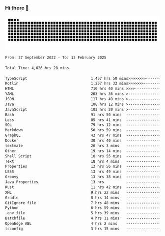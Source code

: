 ### Hi there 👋

<picture>
  <source media="(prefers-color-scheme: dark)" srcset="https://raw.githubusercontent.com/heyline/heyline/output/github-contribution-grid-snake-dark.svg">
  <source media="(prefers-color-scheme: light)" srcset="https://raw.githubusercontent.com/heyline/heyline/output/github-contribution-grid-snake.svg">
  <img alt="github contribution grid snake animation" src="https://raw.githubusercontent.com/heyline/heyline/output/github-contribution-grid-snake.svg">
</picture>

<!--START_SECTION:waka-->

```txt
From: 27 September 2022 - To: 13 February 2025

Total Time: 4,626 hrs 28 mins

TypeScript                             1,457 hrs 50 mins>>>>>>>>-----------------   31.51 %
Kotlin                                 1,257 hrs 32 mins>>>>>>>------------------   27.18 %
HTML                                   710 hrs 40 mins >>>>---------------------   15.36 %
YAML                                   263 hrs 36 mins >------------------------   05.70 %
JSON                                   117 hrs 49 mins >------------------------   02.55 %
Java                                   108 hrs 12 mins >------------------------   02.34 %
JavaScript                             103 hrs 20 mins >------------------------   02.23 %
Bash                                   91 hrs 50 mins  -------------------------   01.98 %
Less                                   85 hrs 41 mins  -------------------------   01.85 %
SQL                                    79 hrs 12 mins  -------------------------   01.71 %
Markdown                               50 hrs 59 mins  -------------------------   01.10 %
GraphQL                                43 hrs 47 mins  -------------------------   00.95 %
Docker                                 30 hrs 40 mins  -------------------------   00.66 %
textmate                               26 hrs 3 mins   -------------------------   00.56 %
Other                                  19 hrs 14 mins  -------------------------   00.42 %
Shell Script                           18 hrs 55 mins  -------------------------   00.41 %
Text                                   18 hrs 4 mins   -------------------------   00.39 %
Properties                             13 hrs 56 mins  -------------------------   00.30 %
LESS                                   13 hrs 49 mins  -------------------------   00.30 %
Groovy                                 13 hrs 38 mins  -------------------------   00.29 %
Java Properties                        13 hrs          -------------------------   00.28 %
Rust                                   11 hrs 42 mins  -------------------------   00.25 %
XML                                    9 hrs 22 mins   -------------------------   00.20 %
Gradle                                 8 hrs 14 mins   -------------------------   00.18 %
GitIgnore file                         7 hrs 48 mins   -------------------------   00.17 %
Python                                 6 hrs 59 mins   -------------------------   00.15 %
.env file                              5 hrs 39 mins   -------------------------   00.12 %
Batchfile                              4 hrs 11 mins   -------------------------   00.09 %
OpenEdge ABL                           4 hrs 2 mins    -------------------------   00.09 %
tsconfig                               3 hrs 15 mins   -------------------------   00.07 %
```

<!--END_SECTION:waka-->

